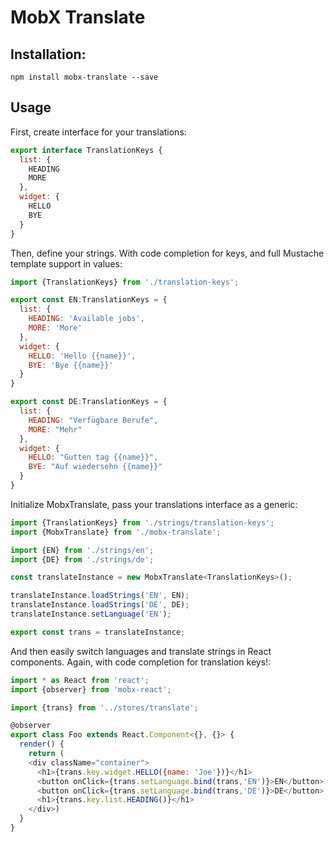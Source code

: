 # MobX Translate

## Installation:

`npm install mobx-translate --save`

## Usage

First, create interface for your translations:

```js
export interface TranslationKeys {
  list: {
    HEADING
    MORE
  },
  widget: {
    HELLO
    BYE
  }
}
```

Then, define your strings. With code completion for keys, and full Mustache template support in values:

```js
import {TranslationKeys} from './translation-keys';

export const EN:TranslationKeys = {
  list: {
    HEADING: 'Available jobs',
    MORE: 'More'
  },
  widget: {
    HELLO: 'Hello {{name}}',
    BYE: 'Bye {{name}}'
  }
}

export const DE:TranslationKeys = {
  list: {
    HEADING: "Verfügbare Berufe",
    MORE: "Mehr"
  },
  widget: {
    HELLO: "Gutten tag {{name}}",
    BYE: "Auf wiedersehn {{name}}"
  }
}
```

Initialize MobxTranslate, pass your translations interface as a generic:

```js
import {TranslationKeys} from './strings/translation-keys';
import {MobxTranslate} from './mobx-translate';

import {EN} from './strings/en';
import {DE} from './strings/de';

const translateInstance = new MobxTranslate<TranslationKeys>();

translateInstance.loadStrings('EN', EN);
translateInstance.loadStrings('DE', DE);
translateInstance.setLanguage('EN');

export const trans = translateInstance;
```

And then easily switch languages and translate strings in React components. Again, with code completion for translation keys!:

```js
import * as React from 'react';
import {observer} from 'mobx-react';

import {trans} from '../stores/translate';

@observer
export class Foo extends React.Component<{}, {}> {
  render() {
    return (
    <div className="container">
      <h1>{trans.key.widget.HELLO({name: 'Joe'})}</h1>
      <button onClick={trans.setLanguage.bind(trans,'EN')}>EN</button>
      <button onClick={trans.setLanguage.bind(trans,'DE')}>DE</button>
      <h1>{trans.key.list.HEADING()}</h1>
    </div>)
  }
}
```
